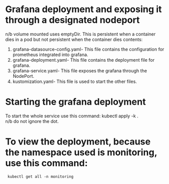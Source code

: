 # Grafana deployment and exposing it through a designated nodeport

n/b volume mounted uses emptyDir. This is persistent when a container dies in a pod but not persistent when the container dies 
contents:
1) grafana-datasource-config.yaml- This file contains the configuration for prometheus integrated into grafana.
2) grafana-deployment.yaml- This file contains the deployment file for grafana.
3) grafana-service.yaml- This file exposes the grafana through the NodePort.
4) kustomization.yaml- This file is used to start the other files.

# Starting the grafana deployment
 To start the whole service use this command:
     kubectl apply -k .     
n/b do not ignore the dot.

# To view the deployment, because the namespace used is monitoring, use this command:
     kubectl get all -n monitoring

